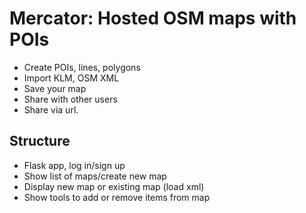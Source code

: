 # Mercator: Hosted OSM maps with POIs

 - Create POIs, lines, polygons
 - Import KLM, OSM XML
 - Save your map
 - Share with other users
 - Share via url.

## Structure

 - Flask app, log in/sign up
 - Show list of maps/create new map
 - Display new map or existing map (load xml)
 - Show tools to add or remove items from map

